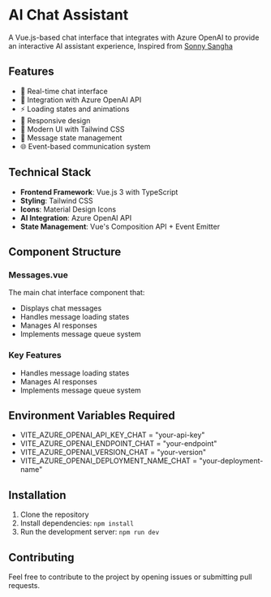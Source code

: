 # AI Chat Assistant

A Vue.js-based chat interface that integrates with Azure OpenAI to provide an interactive AI assistant experience, Inspired from [Sonny Sangha](https://github.com/sonnysangha)

## Features

- 💬 Real-time chat interface
- 🤖 Integration with Azure OpenAI API
- ⚡ Loading states and animations
- 📱 Responsive design
- 🎨 Modern UI with Tailwind CSS
- 🔄 Message state management
- 🌐 Event-based communication system

## Technical Stack

- **Frontend Framework**: Vue.js 3 with TypeScript
- **Styling**: Tailwind CSS
- **Icons**: Material Design Icons
- **AI Integration**: Azure OpenAI API
- **State Management**: Vue's Composition API + Event Emitter

## Component Structure

### Messages.vue
The main chat interface component that:
- Displays chat messages
- Handles message loading states
- Manages AI responses
- Implements message queue system

### Key Features
- Handles message loading states
- Manages AI responses
- Implements message queue system

## Environment Variables Required
- VITE_AZURE_OPENAI_API_KEY_CHAT = "your-api-key"
- VITE_AZURE_OPENAI_ENDPOINT_CHAT = "your-endpoint"
- VITE_AZURE_OPENAI_VERSION_CHAT = "your-version"
- VITE_AZURE_OPENAI_DEPLOYMENT_NAME_CHAT = "your-deployment-name"

## Installation

1. Clone the repository
2. Install dependencies: `npm install`
3. Run the development server: `npm run dev`

## Contributing

Feel free to contribute to the project by opening issues or submitting pull requests.